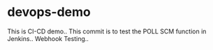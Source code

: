 # devops-demo
This is CI-CD demo..
This commit is to test the POLL SCM function in Jenkins..
Webhook Testing..
